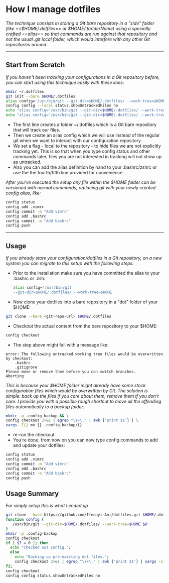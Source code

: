 # How I manage dotfiles

_The technique consists in storing a Git bare repository in a "side" folder
(like ==$HOME/.dotfiles== or $HOME/.forlderName) using a specially crafted
==alias== so that commands are run against that repository and not the usual
.git local folder, which would interfere with any other Git repositories
around._

---

## Start from Scratch

_If you haven't been tracking your configurations in a Git repository before,
you can start using this technique easily with these lines:_

```bash
mkdir ~/.dotfiles
git init --bare $HOME/.dotfiles
alias config='/usr/bin/git --git-dir=$HOME/.dotfiles/ --work-tree=$HOME'
config config --local status.showUntrackedFiles no
echo "alias config='/usr/bin/git --git-dir=$HOME/.dotfiles/ --work-tree=$HOME'" >> $HOME/.bashrc &&
echo "alias config='/usr/bin/git --git-dir=$HOME/.dotfiles/ --work-tree=$HOME'" >> $HOME/.zshrc
```

- The first line creates a folder ~/.dotfiles which is a Git bare repository
  that will track our files.
- Then we create an alias config which we will use instead of the regular git
  when we want to interact with our configuration repository.
- We set a flag - local to the repository - to hide files we are not explicitly
  tracking yet. This is so that when you type config status and other commands
  later, files you are not interested in tracking will not show up as untracked.
- Also you can add the alias definition by hand to your .bashrc/zshrc or use the
  the fourth/fifth line provided for convenience.

_After you've executed the setup any file within the $HOME folder can be
versioned with normal commands, replacing git with your newly created config
alias, like:_

```bash
config status
config add .vimrc
config commit -m "Add vimrc"
config add .bashrc
config commit -m "Add bashrc"
config push
```

---

## Usage

_If you already store your configuration/dotfiles in a Git repository, on a new
system you can migrate to this setup with the following steps:_

- Prior to the installation make sure you have committed the alias to your
  .bashrc or .zsh:
  ```bash
  alias config='/usr/bin/git
  --git-dir=$HOME/.dotfiles/ --work-tree=$HOME'
  ```
- Now clone your dotfiles into a bare repository in a "dot" folder of your
  $HOME:

```bash
git clone --bare <git-repo-url> $HOME/.dotfiles
```

- Checkout the actual content from the bare repository to your $HOME:

```bash
config checkout
```

- The step above might fail with a message like:

```
error: The following untracked working tree files would be overwritten by checkout:
    .bashrc
    .gitignore
Please move or remove them before you can switch branches.
Aborting
```

_This is because your $HOME folder might already have some stock configuration
files which would be overwritten by Git. The solution is simple: back up the
files if you care about them, remove them if you don't care. I provide you with
a possible rough shortcut to move all the offending files automatically to a
backup folder:_

```bash
mkdir -p .config-backup && \
config checkout 2>&1 | egrep "\s+\." | awk {'print $1'} | \
xargs -I{} mv {} .config-backup/{}
```

- re-run the checkout
- You're done, from now on you can now type config commands to add and update
  your dotfiles:

```bash
config status
config add .vimrc
config commit -m "Add vimrc"
config add .bashrc
config commit -m "Add bashrc"
config push
```

## Usage Summary

_For simply setup this is what I ended up_

```bash
git clone --bare https://github.com/Ifeanyi-Ani/dotfiles.git $HOME/.dotfiles
function config {
   /usr/bin/git --git-dir=$HOME/.dotfiles/ --work-tree=$HOME $@
}
mkdir -p .config-backup
config checkout
if [ $? = 0 ]; then
  echo "Checked out config.";
  else
    echo "Backing up pre-existing dot files.";
    config checkout 2>&1 | egrep "\s+\." | awk {'print $1'} | xargs -I{} mv {} .config-backup/{}
fi;
config checkout
config config status.showUntrackedFiles no
```
